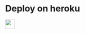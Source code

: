 
 
# Deploy on heroku


<a href="https://dashboard.heroku.com/new?template=https://github.com/govindelectrical/src/">
     <img height="30px" src="https://img.shields.io/badge/Deploy%20To%20Heroku-blueviolet?style=for-the-badge&logo=heroku">
  </a>

